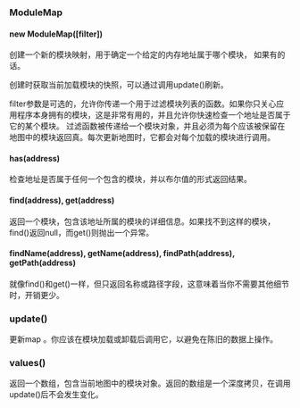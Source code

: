 ### ModuleMap

#### new ModuleMap([filter])

创建一个新的模块映射，用于确定一个给定的内存地址属于哪个模块， 如果有的话。

创建时获取当前加载模块的快照，可以通过调用update()刷新。

filter参数是可选的，允许你传递一个用于过滤模块列表的函数。如果你只关心应用程序本身拥有的模块，这是非常有用的，并且允许你快速检查一个地址是否属于它的某个模块。
过滤函数被传递给一个模块对象，并且必须为每个应该被保留在地图中的模块返回真。每次更新地图时，它都会对每个加载的模块进行调用。

#### has(address)

检查地址是否属于任何一个包含的模块，并以布尔值的形式返回结果。

#### find(address), get(address)

返回一个模块，包含该地址所属的模块的详细信息。如果找不到这样的模块，find()返回null，而get()则抛出一个异常。

#### findName(address), getName(address), findPath(address), getPath(address)

就像find()和get()一样，但只返回名称或路径字段，这意味着当你不需要其他细节时，开销更少。

### update()

更新map 。你应该在模块加载或卸载后调用它，以避免在陈旧的数据上操作。

### values()

返回一个数组，包含当前地图中的模块对象。返回的数组是一个深度拷贝，在调用update()后不会发生变化。